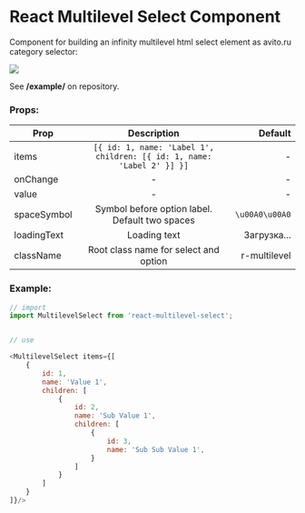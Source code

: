 # React Multilevel Select Component


Component for building an infinity multilevel html select element as avito.ru category selector:


![](https://static.maxkrasnov.ru/react-multilevel-select.png)

 
See **/example/** on repository.


### Props:



| Prop          | Description   | Default  |
| ------------- |:-------------:| -----:|
| items      | ``` [{ id: 1, name: 'Label 1', children: [{ id: 1, name: 'Label 2' }] }] ``` | - |
| onChange      | -      |   - |
| value | -      |    - |
| spaceSymbol |    Symbol before option label. Default two spaces   |    ```\u00A0\u00A0``` |
| loadingText | Loading text      |    Загрузка... |
| className | Root class name for select and option      |    r-multilevel |




### Example:



```js
// import 
import MultilevelSelect from 'react-multilevel-select';


// use

<MultilevelSelect items={[
    {
        id: 1, 
        name: 'Value 1',
        children: [
            {
                id: 2, 
                name: 'Sub Value 1',
                children: [
                    {
                        id: 3, 
                        name: 'Sub Sub Value 1',
                    }
                ]
            }
        ]
    }
]}/>


```
